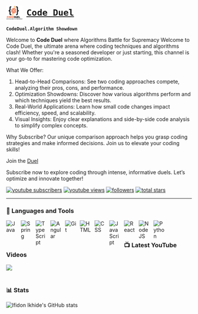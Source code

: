 # [<img align="left" alt="Code Duel" width="45px" style="padding-right:10px;" src="src/main/resources/codeduel.png"/> **`Code Duel`**](https://www.youtube.com/@codeduel)

**`CodeDuel.Algorithm Showdown`**

Welcome to **Code Duel** where Algorithms Battle for Supremacy
Welcome to Code Duel, the ultimate arena where coding techniques and algorithms clash! Whether you're a seasoned developer or just starting, this channel is your go-to for mastering code optimization.

What We Offer:
1. Head-to-Head Comparisons: See two coding approaches compete, analyzing their pros, cons, and performance.
2. Optimization Showdowns: Discover how various algorithms perform and which techniques yield the best results.
3. Real-World Applications: Learn how small code changes impact efficiency, speed, and scalability.
4. Visual Insights: Enjoy clear explanations and side-by-side code analysis to simplify complex concepts.

Why Subscribe?
Our unique comparison approach helps you grasp coding strategies and make informed decisions. Join us to elevate your coding skills!

Join the [Duel](https://www.youtube.com/@codeduel)

Subscribe now to explore coding through intense, informative duels. Let’s optimize and innovate together!

   <p align="left">
      <a href="https://www.youtube.com/@codeduel?sub_confirmation=1">
         <img alt="youtube subscribers" title="Subscribe to my YouTube channel" src="https://custom-icon-badges.demolab.com/youtube/channel/subscribers/UC8lqxFltNKUNC2WxTb2Sbvw?color=%23E05D44&label=SUBSCRIBE&logo=video&logoColor=white&style=for-the-badge&labelColor=CE4630"/></a> 
      <a href="https://www.youtube.com/@codeduel">
         <img alt="youtube views" title="YouTube views" src="https://custom-icon-badges.demolab.com/youtube/channel/views/UC8lqxFltNKUNC2WxTb2Sbvw?color=%23E1AD0E&logo=eye&logoColor=white&style=for-the-badge&labelColor=C79600"/></a> 
      <a href="https://github.com/Ikhideifidon/Codeduel?tab=followers">
         <img alt="followers" title="Follow me on Github" src="https://custom-icon-badges.demolab.com/github/followers/Ikhideifidon?color=236ad3&labelColor=1155ba&style=for-the-badge&logo=person-add&label=Follow&logoColor=white"/></a>
      <a href="https://github.com/ikhideifidon/Codeduel?tab=repositories&sort=stargazers">
         <img alt="total stars" title="Total stars on GitHub" src="https://custom-icon-badges.demolab.com/github/stars/Ikhideifidon/Codeduel?color=55960c&style=for-the-badge&labelColor=488207&logo=star"/></a>
   </p>

---

### 🧰 Languages and Tools

<img align="left" alt="Java" width="30px" style="padding-right:10px;" src="https://cdn.jsdelivr.net/gh/devicons/devicon/icons/java/java-original.svg"/>
<img align="left" alt="Spring" width="30px" style="padding-right:10px;" src="https://cdn.jsdelivr.net/gh/devicons/devicon@latest/icons/spring/spring-original.svg"/>
<img align="left" alt="TypeScript" width="30px" style="padding-right:10px;" src="https://cdn.jsdelivr.net/gh/devicons/devicon/icons/typescript/typescript-plain.svg" />
<img align="left" alt="Angular" width="30px" style="padding-right:10px;" src="https://cdn.jsdelivr.net/gh/devicons/devicon/icons/angularjs/angularjs-plain.svg" />
<img align="left" alt="Git" width="30px" style="padding-right:10px;" src="https://cdn.jsdelivr.net/gh/devicons/devicon/icons/git/git-original.svg" />
<img align="left" alt="HTML" width="30px" style="padding-right:10px;" src="https://cdn.jsdelivr.net/gh/devicons/devicon/icons/html5/html5-plain.svg" />
<img align="left" alt="CSS" width="30px" style="padding-right:10px;" src="https://cdn.jsdelivr.net/gh/devicons/devicon/icons/css3/css3-plain.svg" />
<img align="left" alt="JavaScript" width="30px" style="padding-right:10px;" src="https://cdn.jsdelivr.net/gh/devicons/devicon/icons/javascript/javascript-plain.svg" />
<img align="left" alt="React" width="30px" style="padding-right:10px;" src="https://cdn.jsdelivr.net/gh/devicons/devicon/icons/react/react-original.svg" />
<img align="left" alt="NodeJS" width="30px" style="padding-right:10px;" src="https://cdn.jsdelivr.net/gh/devicons/devicon/icons/nodejs/nodejs-original.svg" />
<img align="left" alt="Python" width="30px" style="padding-right:10px;" src="https://cdn.jsdelivr.net/gh/devicons/devicon/icons/python/python-plain.svg" />
<br />

#

### 📺 Latest YouTube Videos

<!-- BEGIN YOUTUBE-CARDS -->

<!-- END YOUTUBE-CARDS -->

[<img src="https://custom-icon-badges.demolab.com/badge/-Subscribe%20For%20More-red?style=for-the-badge&logo=video&logoColor=white"/>](https://www.youtube.com/@codeduel)
#

### 📊 Stats

![Ifidon Ikhide's GitHub stats](https://github-readme-stats.vercel.app/api?username=ikhideifidon&show_icons=true&theme=gruvbox)

<!-- ![GitHub Streak](https://streak-stats.demolab.com?user=ForrestKnight&theme=gruvbox&border_radius=4.5) -->

#
<!--
<details>
 <summary><h3>👨‍💻 Forrest's Coding Journey</h3></summary>
   I started my coding journey as a naive computer science student with a passion to learn everything I could about this programming world - code, unix, linux, theory. And all the while, teaching myself iOS development with a dream to build my own app, but that soon got overshadowed by my desire to excel in Java. A desire that landed me a full-stack software engineering job upon graduation. However, I had another desire I had been pursuing throughout this time - YouTube content creation. I eventually ended up quitting my software engineering job to pursue YouTube full-time, and that has been my focus ever since. But there's something that's always bothered me about my journey - abandoning my dream of building my own app to pursue the safe route, a job. Now I've already taken the leap away from that safety net into this uncomfortable, unexplored world that it being a creator. And it worked out, but again, it became comfortable. It's easier to create a video than go out on a ledge and build my own product. I do have to eat, at the end of the day, but I think it's time. It's time to get uncomfortable again. I have a burning desire to get back on the horse, and fulfill that dream younger me had of building my own app, my own product. And in order to do that, I'll be implementing a few measures to streamline my YouTube content to focus more time on fulfilling that dream - a dream that I'll be ready to tackle in 2023 due to the measure I'm putting in place now until the end of 2022. Don't wait up, because I'm coming.
-->
[website]: https://fkcodes.com
[youtube]: https://youtube.com/fknight
